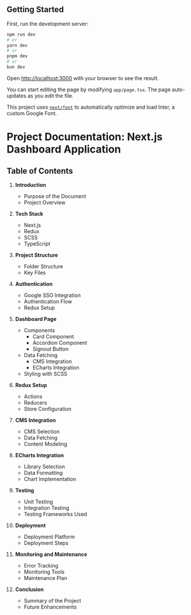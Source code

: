 ## Getting Started

First, run the development server:

```bash
npm run dev
# or
yarn dev
# or
pnpm dev
# or
bun dev
```

Open [http://localhost:3000](http://localhost:3000) with your browser to see the result.

You can start editing the page by modifying `app/page.tsx`. The page auto-updates as you edit the file.

This project uses [`next/font`](https://nextjs.org/docs/basic-features/font-optimization) to automatically optimize and load Inter, a custom Google Font.

# Project Documentation: Next.js Dashboard Application

## Table of Contents

1. **Introduction**

   - Purpose of the Document
   - Project Overview

2. **Tech Stack**

   - Next.js
   - Redux
   - SCSS
   - TypeScript

3. **Project Structure**

   - Folder Structure
   - Key Files

4. **Authentication**

   - Google SSO Integration
   - Authentication Flow
   - Redux Setup

5. **Dashboard Page**

   - Components
     - Card Component
     - Accordion Component
     - Signout Button
   - Data Fetching
     - CMS Integration
     - ECharts Integration
   - Styling with SCSS

6. **Redux Setup**

   - Actions
   - Reducers
   - Store Configuration

7. **CMS Integration**

   - CMS Selection
   - Data Fetching
   - Content Modeling

8. **ECharts Integration**

   - Library Selection
   - Data Formatting
   - Chart Implementation

9. **Testing**

   - Unit Testing
   - Integration Testing
   - Testing Frameworks Used

10. **Deployment**

    - Deployment Platform
    - Deployment Steps

11. **Monitoring and Maintenance**

    - Error Tracking
    - Monitoring Tools
    - Maintenance Plan

12. **Conclusion**
    - Summary of the Project
    - Future Enhancements
